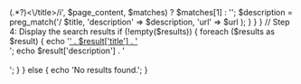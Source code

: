 <?php
// Step 1: Retrieve the search query
$query = isset($_GET['query']) ? $_GET['query'] : '';

// Step 2: Read the website's content
$content = file_get_contents('http://www.example.com');

// Step 3: Parse the content and perform the search
$results = array();
if (!empty($query)) {
    // Find all the links on the page
    preg_match_all('/<a\s+href=["\']([^"\']+)["\']/i', $content, $matches);

    // Loop through the links and check if they match the search query
    foreach ($matches[1] as $url) {
        $page_content = file_get_contents($url);
        if (stripos($page_content, $query) !== false) {
            // The search query was found on this page
            $title = preg_match('/<title>(.*?)<\/title>/i', $page_content, $matches) ? $matches[1] : '';
            $description = preg_match('/<meta name="description" content="(.*?)"/i', $page_content, $matches) ? $matches[1] : '';

            $results[] = array(
                'title' => $title,
                'description' => $description,
                'url' => $url
            );
        }
    }
}

// Step 4: Display the search results
if (!empty($results)) {
    foreach ($results as $result) {
        echo '<a href="' . $result['url'] . '">' . $result['title'] . '</a><br />';
        echo $result['description'] . '<br /><br />';
    }
} else {
    echo 'No results found.';
}
